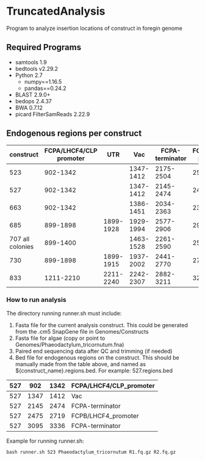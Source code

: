 # TruncatedAnalysis
Program to analyze insertion locations of construct in foregin genome

## Required Programs
* samtools 1.9
* bedtools v2.29.2
* Python 2.7
    * numpy==1.16.5
    * pandas==0.24.2
* BLAST 2.9.0+
* bedops 2.4.37
* BWA 0.7.12
* picard FilterSamReads 2.22.9


## Endogenous regions per construct
| construct        | FCPA/LHCF4/CLP promoter | UTR       | Vac       | FCPA-terminator | FCPB/LHCF4 promoter | UTR       | FCPA-terminator |
|------------------|-------------------------|-----------|-----------|-----------------|---------------------|-----------|-----------------|
| 523              | 902-1342                |           | 1347-1412 | 2175-2504       | 2505-2749           |           | 3125-3366       |
| 527              | 902-1342                |           | 1347-1412 | 2145-2474       | 2475-2719           |           | 3095-3336       |
| 663              | 902-1342                |           | 1386-1451 | 2034-2363       | 2364-2608           |           | 2984-3225       |
| 685              | 899-1898                | 1899-1928 | 1929-1994 | 2577-2906       | 2907-3151           |           | 3527-3768       |
| 707 all colonies | 899-1400                |           | 1463-1528 | 2261-2590       | 2591-2835           |           | 3211-3452       |
| 730              | 899-1898                | 1899-1915 | 1937-2002 | 2441-2770       | 2771-3015           |           | 3391-3632       |
| 833              | 1211-2210               | 2211-2240 | 2242-2307 | 2882-3211       | 3224-4223           | 4224-4253 | 5738-5979       |


### How to run analysis
The directory running runner.sh must include:
1. Fasta file for the current analysis construct. This could be generated from the .cm5 SnapGene file in Genomes/Constructs
2. Fasta file for algae (copy or point to Genomes/Phaeodactylum_tricornutum.fna)
3. Paired end sequencing data after QC and trimming (if needed)
4. Bed file for endogenous regions on the construct. This should be manually made from the table above, and named as ${construct_name}.regions.bed. For example: 527.regions.bed <br />

| 527 | 902  | 1342 | FCPA/LHCF4/CLP_promoter |
|-----|------|------|-------------------------|
| 527 | 1347 | 1412 | Vac                     |
| 527 | 2145 | 2474 | FCPA-terminator         |
| 527 | 2475 | 2719 | FCPB/LHCF4_promoter     |
| 527 | 3095 | 3336 | FCPA-terminator         |

Example for running runner.sh:  <br />
~~~
bash runner.sh 523 Phaeodactylum_tricornutum R1.fq.gz R2.fq.gz
~~~
